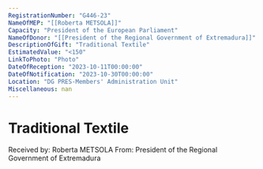 ```yaml
---
RegistrationNumber: "G446-23"
NameOfMEP: "[[Roberta METSOLA]]"
Capacity: "President of the European Parliament"
NameOfDonor: "[[President of the Regional Government of Extremadura]]"
DescriptionOfGift: "Traditional Textile"
EstimatedValue: "<150"
LinkToPhoto: "Photo"
DateOfReception: "2023-10-11T00:00:00"
DateOfNotification: "2023-10-30T00:00:00"
Location: "DG PRES-Members' Administration Unit"
Miscellaneous: nan
---
```


# Traditional Textile

Received by: Roberta METSOLA
From: President of the Regional Government of Extremadura
